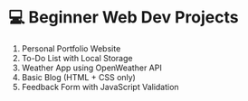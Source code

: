 # 💻 Beginner Web Dev Projects

1. Personal Portfolio Website
2. To-Do List with Local Storage
3. Weather App using OpenWeather API
4. Basic Blog (HTML + CSS only)
5. Feedback Form with JavaScript Validation
